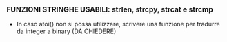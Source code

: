 ### FUNZIONI STRINGHE USABILI: strlen, strcpy, strcat e strcmp

- In caso atoi() non si possa utilizzare, scrivere una funzione per tradurre da integer a binary (DA CHIEDERE)